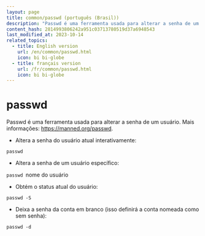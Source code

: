 ```yaml
---
layout: page
title: common/passwd (português (Brasil))
description: "Passwd é uma ferramenta usada para alterar a senha de um usuário."
content_hash: 2814993806242a951c03713780519d37a6948543
last_modified_at: 2023-10-14
related_topics:
  - title: English version
    url: /en/common/passwd.html
    icon: bi bi-globe
  - title: français version
    url: /fr/common/passwd.html
    icon: bi bi-globe
---
```

# passwd

Passwd é uma ferramenta usada para alterar a senha de um usuário.
Mais informações: <https://manned.org/passwd>.

- Altera a senha do usuário atual interativamente:

`passwd`

- Altera a senha de um usuário específico:

`passwd `<span class="tldr-var badge badge-pill bg-dark-lm bg-white-dm text-white-lm text-dark-dm font-weight-bold">nome do usuário</span>

- Obtém o status atual do usuário:

`passwd -S`

- Deixa a senha da conta em branco (isso definirá a conta nomeada como sem senha):

`passwd -d`
